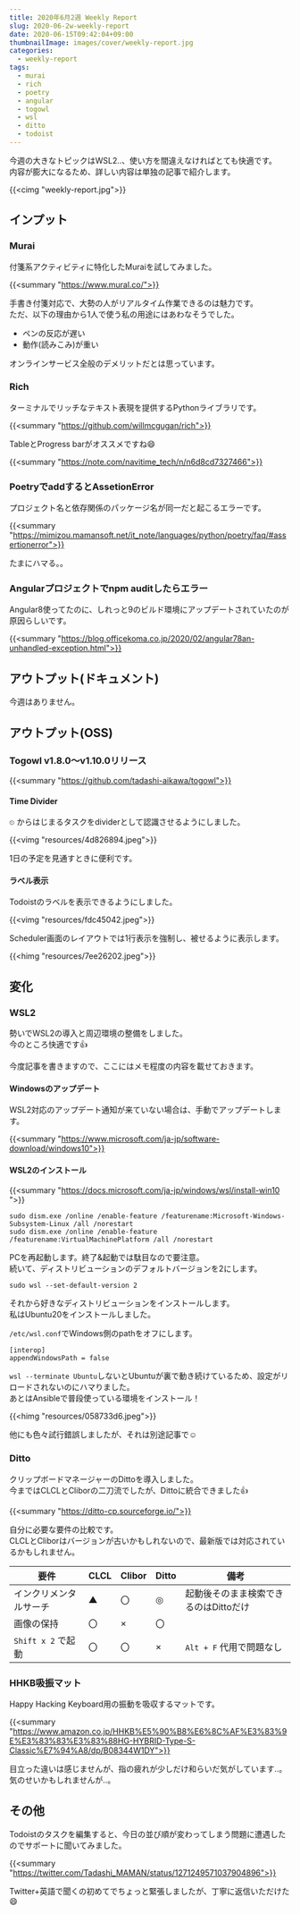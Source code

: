 ```yaml
---
title: 2020年6月2週 Weekly Report
slug: 2020-06-2w-weekly-report
date: 2020-06-15T09:42:04+09:00
thumbnailImage: images/cover/weekly-report.jpg
categories:
  - weekly-report
tags:
  - murai
  - rich
  - poetry
  - angular
  - togowl
  - wsl
  - ditto
  - todoist
---
```


今週の大きなトピックはWSL2..、使い方を間違えなければとても快適です。  
内容が膨大になるため、詳しい内容は単独の記事で紹介します。

<!--more-->

{{<cimg "weekly-report.jpg">}}

<!--toc-->


インプット
----------

### Murai

付箋系アクティビティに特化したMuraiを試してみました。

{{<summary "https://www.mural.co/">}}

手書き付箋対応で、大勢の人がリアルタイム作業できるのは魅力です。  
ただ、以下の理由から1人で使う私の用途にはあわなそうでした。

* ペンの反応が遅い
* 動作(読みこみ)が重い

オンラインサービス全般のデメリットだとは思っています。

### Rich

ターミナルでリッチなテキスト表現を提供するPythonライブラリです。

{{<summary "https://github.com/willmcgugan/rich">}}

TableとProgress barがオススメですね😄

{{<summary "https://note.com/navitime_tech/n/n6d8cd7327466">}}

### PoetryでaddするとAssetionError

プロジェクト名と依存関係のパッケージ名が同一だと起こるエラーです。

{{<summary "https://mimizou.mamansoft.net/it_note/languages/python/poetry/faq/#assertionerror">}}

たまにハマる。。

### Angularプロジェクトでnpm auditしたらエラー

Angular8使ってたのに、しれっと9のビルド環境にアップデートされていたのが原因らしいです。

{{<summary "https://blog.officekoma.co.jp/2020/02/angular78an-unhandled-exception.html">}}



アウトプット(ドキュメント)
--------------------

今週はありません。


アウトプット(OSS)
-----------------

### Togowl v1.8.0～v1.10.0リリース

{{<summary "https://github.com/tadashi-aikawa/togowl">}}

#### Time Divider

`⏲` からはじまるタスクをdividerとして認識させるようにしました。

{{<vimg "resources/4d826894.jpeg">}}

1日の予定を見通すときに便利です。

#### ラベル表示

Todoistのラベルを表示できるようにしました。

{{<vimg "resources/fdc45042.jpeg">}}

Scheduler画面のレイアウトでは1行表示を強制し、被せるように表示します。

{{<himg "resources/7ee26202.jpeg">}}


変化
----

### WSL2

勢いでWSL2の導入と周辺環境の整備をしました。  
今のところ快適です👍

今度記事を書きますので、ここにはメモ程度の内容を載せておきます。

#### Windowsのアップデート

WSL2対応のアップデート通知が来ていない場合は、手動でアップデートします。

{{<summary "https://www.microsoft.com/ja-jp/software-download/windows10">}}

#### WSL2のインストール

{{<summary "https://docs.microsoft.com/ja-jp/windows/wsl/install-win10 ">}}

```
sudo dism.exe /online /enable-feature /featurename:Microsoft-Windows-Subsystem-Linux /all /norestart
sudo dism.exe /online /enable-feature /featurename:VirtualMachinePlatform /all /norestart
```

PCを再起動します。終了&起動では駄目なので要注意。  
続いて、ディストリビューションのデフォルトバージョンを2にします。

```
sudo wsl --set-default-version 2
```

それから好きなディストリビューションをインストールします。  
私はUbuntu20をインストールしました。

`/etc/wsl.conf`でWindows側のpathをオフにします。  

```
[interop]
appendWindowsPath = false
```

`wsl --terminate Ubuntu`しないとUbuntuが裏で動き続けているため、設定がリロードされないのにハマりました。  
あとはAnsibleで普段使っている環境をインストール！

{{<himg "resources/058733d6.jpeg">}}

他にも色々試行錯誤しましたが、それは別途記事で☺️

### Ditto

クリップボードマネージャーのDittoを導入しました。  
今まではCLCLとCliborの二刀流でしたが、Dittoに統合できました👍

{{<summary "https://ditto-cp.sourceforge.io/">}}

自分に必要な要件の比較です。  
CLCLとCliborはバージョンが古いかもしれないので、最新版では対応されているかもしれません。

| 要件                   | CLCL | Clibor | Ditto | 備考                                  |
| ---------------------- | ---- | ------ | ----- | ------------------------------------- |
| インクリメンタルサーチ | ▲   | 〇     | ◎    | 起動後そのまま検索できるのはDittoだけ |
| 画像の保持             | 〇   | ×     | 〇    |                                       |
| `Shift x 2` で起動     | 〇   | 〇     | ×    | `Alt + F` 代用で問題なし              |


### HHKB吸振マット

Happy Hacking Keyboard用の振動を吸収するマットです。

{{<summary "https://www.amazon.co.jp/HHKB%E5%90%B8%E6%8C%AF%E3%83%9E%E3%83%83%E3%83%88HG-HYBRID-Type-S-Classic%E7%94%A8/dp/B08344W1DY">}}

目立った違いは感じませんが、指の疲れが少しだけ和らいだ気がしています..。気のせいかもしれませんが..。


その他
------

Todoistのタスクを編集すると、今日の並び順が変わってしまう問題に遭遇したのでサポートに聞いてみました。

{{<summary "https://twitter.com/Tadashi_MAMAN/status/1271249571037904896">}}

Twitter+英語で聞くの初めてでちょっと緊張しましたが、丁寧に返信いただけた😄

